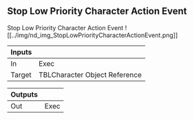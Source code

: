 ## Stop Low Priority Character Action Event
Stop Low Priority Character Action Event
![[../img/nd_img_StopLowPriorityCharacterActionEvent.png]]

|Inputs||
|--|--|
| In | Exec |
| Target | TBLCharacter Object Reference |

|Outputs||
|--|--|
| Out | Exec |
